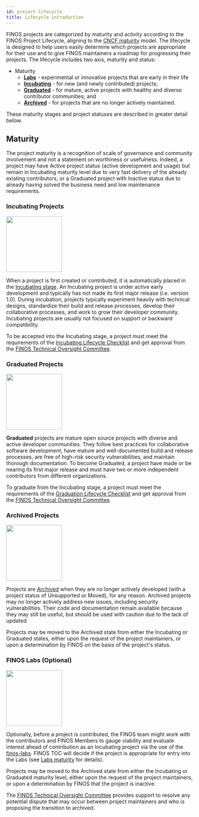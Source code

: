 ```yaml
---
id: project-lifecycle
title: Lifecycle introduction
---
```


FINOS projects are categorized by maturity and activity according to the FINOS Project Lifecycle, aligning to the [CNCF maturity](https://github.com/cncf/toc/blob/main/process/README.md) model. The lifecycle is designed to help users easily determine which projects are appropriate for their use and to give FINOS maintainers a roadmap for progressing their projects. The lifecycle includes two axis, maturity and status:

* Maturity
  * **[Labs](/docs/governance/Software-Projects/maturity/Labs)** - experimental or innovative projects that are early in their life
  * **[Incubating](/docs/governance/Software-Projects/maturity/Incubating)** - for new (and newly contributed) projects;
  * **[Graduated](/docs/governance/Software-Projects/maturity/Graduated)** - for mature, active projects with healthy and diverse contributor communities; and
  * **[Archived](/docs/governance/Software-Projects/maturity/Archived)** - for projects that are no longer actively maintained.

These maturity stages and project statuses are described in greater detail below.

## Maturity

The project maturity is a recognition of scale of governance and community involvement and not a statement on worthiness or usefulness.  Indeed, a project may have Active project status (active development and usage) but remain in Incubating maturity level due to very fast delivery of the already existing contributors, or a Graduated project with Inactive status due to already having solved the business need and low maintenance requirements.

### Incubating Projects

<img src="https://raw.githubusercontent.com/finos/contrib-toolbox/master/images/badge-incubating.png" width="150" />

When a project is first created or contributed, it is automatically placed in the [Incubating stage](/docs/governance/Software-Projects/maturity/incubating).
An Incubating project is under active early development and typically has not made its first major release (i.e. version 1.0). During incubation, projects typically experiment heavily with technical designs, standardize their build and release processes, develop their collaborative processes, and work to grow their developer community. Incubating projects are usually not focused on support or backward compatibility.

To be accepted into the Incubating stage, a project must meet the requirements of the [Incubating Lifecycle Checklist](/docs/governance/Software-Projects/maturity/incubating) and get approval from the [FINOS Technical Oversight Committee](https://github.com/finos/technical-oversight-committee/).

### Graduated Projects

<img src="https://raw.githubusercontent.com/finos/contrib-toolbox/master/images/badge-active.png" width="150"/>

**Graduated** projects are mature open source projects with diverse and active developer communities. They follow best practices for collaborative software development, have mature and well-documented build and release processes, are free of high-risk security vulnerabilities, and maintain thorough documentation. To become Graduated, a project have made or be nearing its first major release and must have two or more independent contributors from different organizations.

To graduate from the Incubating stage, a project must meet the requirements of the [Graduation Lifecycle Checklist](/docs/governance/Software-Projects/maturity/graduated) and get approval from the [FINOS Technical Oversight Committee](https://github.com/finos/technical-oversight-committee/).

### Archived Projects

<img src="https://raw.githubusercontent.com/finos/contrib-toolbox/master/images/badge-archived.png" width="150"/>

Projects are [Archived](/docs/governance/Software-Projects/maturity/archived) when they are no longer actively developed (with a project status of Unsupported or Moved), for any reason. Archived projects may no longer actively address new issues, including security vulnerabilities. Their code and documentation remain available because they may still be useful, but should be used with caution due to the lack of updated.

Projects may be moved to the Archived state from either the Incubating or Graduated states, either upon the request of the project maintainers, or upon a determination by FINOS on the basis of the project's status.

### FINOS Labs (Optional)

<img src="https://user-images.githubusercontent.com/327285/230928932-7c75f8ed-e57b-41db-9fb7-a292a13a1e58.svg" width="150" />

Optionally, before a project is contributed, the FINOS team might work with the contributors and FINOS Members to gauge viability and evaluate interest ahead of contribution as an Incubating project via the use of the [finos-labs](https://github.com/finos-labs/).  FINOS TOC will decide if the project is appropriate for entry into the Labs (see [Labs maturity](/docs/governance/Software-Projects/maturity/labs) for details).

Projects may be moved to the Archived state from either the Incubating or Graduated maturity level, either upon the request of the project maintainers, or upon a determination by FINOS that the project is inactive.

The [FINOS Technical Oversight Committee](https://github.com/finos/technical-oversight-committee/) provides support to resolve any potential dispute that may occur between project maintainers and who is proposing the transition to archived.
